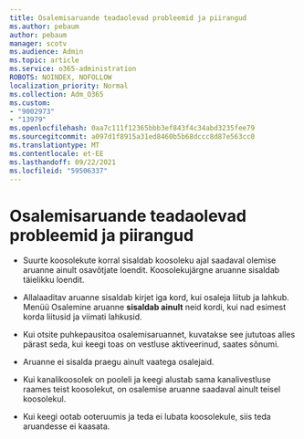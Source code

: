 ```yaml
---
title: Osalemisaruande teadaolevad probleemid ja piirangud
ms.author: pebaum
author: pebaum
manager: scotv
ms.audience: Admin
ms.topic: article
ms.service: o365-administration
ROBOTS: NOINDEX, NOFOLLOW
localization_priority: Normal
ms.collection: Adm_O365
ms.custom:
- "9002973"
- "13979"
ms.openlocfilehash: 0aa7c111f12365bbb3ef843f4c34abd3235fee79
ms.sourcegitcommit: a097d1f8915a31ed8460b5b68dccc8d87e563cc0
ms.translationtype: MT
ms.contentlocale: et-EE
ms.lasthandoff: 09/22/2021
ms.locfileid: "59506337"
---
```

# <a name="attendance-report-known-issues-and-limitations"></a>Osalemisaruande teadaolevad probleemid ja piirangud

- Suurte koosolekute korral sisaldab koosoleku ajal saadaval olemise aruanne ainult osavõtjate loendit. Koosolekujärgne aruanne sisaldab täielikku loendit. 

- Allalaaditav aruanne sisaldab kirjet iga kord, kui osaleja liitub ja lahkub. Menüü Osalemine aruanne **sisaldab ainult** neid kordi, kui nad esimest korda liitusid ja viimati lahkusid.

- Kui otsite puhkepausitoa osalemisaruannet, kuvatakse see jututoas alles pärast seda, kui keegi toas on vestluse aktiveerinud, saates sõnumi.

- Aruanne ei sisalda praegu ainult vaatega osalejaid.

- Kui kanalikoosolek on pooleli ja keegi alustab sama kanalivestluse raames teist koosolekut, on osalemise aruanne saadaval ainult teisel koosolekul.

- Kui keegi ootab ooteruumis ja teda ei lubata koosolekule, siis teda aruandesse ei kaasata.